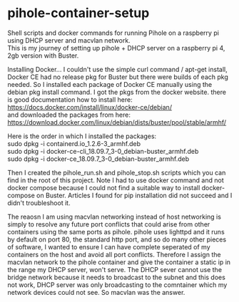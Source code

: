 # pihole-container-setup
Shell scripts and docker commands for running Pihole on a raspberry pi using DHCP server and macvlan network.<br>
This is my journey of setting up pihole + DHCP server on a raspberry pi 4, 2gb version with Buster.<p>

Installing Docker...  I couldn't use the simple curl command / apt-get install, Docker CE had no release pkg for Buster but there were builds of each pkg needed.  So I installed each package of Docker CE manually using the debian pkg install command.  I got the pkgs from the docker website.  there is good documentation how to install here:<br> https://docs.docker.com/install/linux/docker-ce/debian/ <br>and downloaded the packages from here:<br> https://download.docker.com/linux/debian/dists/buster/pool/stable/armhf/

Here is the order in which I installed the packages:<br>
sudo dpkg -i containerd.io_1.2.6-3_armhf.deb <br>
sudo dpkg -i docker-ce-cli_18.09.7_3-0_debian-buster_armhf.deb <br>
sudo dpkg -i docker-ce_18.09.7_3-0_debian-buster_armhf.deb <br>
    
Then I created the pihole_run.sh and pihole_stop.sh scripts which you can find in the root of this project.  Note I had to use docker command and not docker compose because I could not find a suitable way to install docker-compose on Buster. Articles I found for pip installation did not succeed and I didn't troubleshoot it. 

The reaosn I am using macvlan networking instead of host networking is simply to resolve any future port conflicts that could arise from other containers using the same ports as pihole.  pihole uses lighttpd and it runs by default on port 80, the standard http port, and so do many other pieces of software, I wanted to ensure I can have complete seperated of my containers on the host and avoid all port conflicts.  Therefore I assign the macvlan network to the pihole container and give the container a static ip in the range my DHCP server, won't serve. The DHCP sever cannot use the bridge network because it needs to broadcast to the subnet and this does not work, DHCP server was only broadcasting to the comntainer which my network devices could not see.  So macvlan was the answer. 
